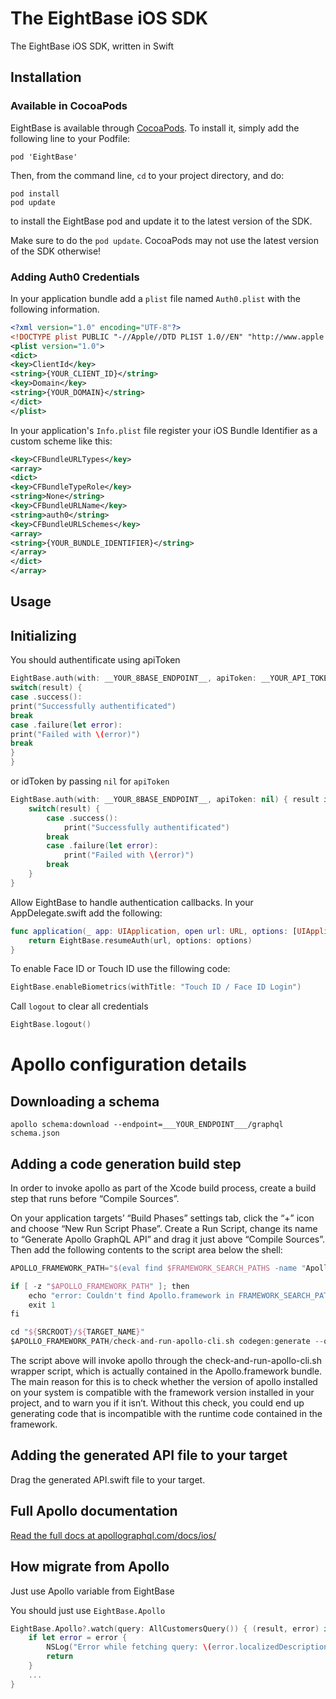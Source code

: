 # The EightBase iOS SDK

The EightBase iOS SDK, written in Swift

## Installation

### Available in CocoaPods

EightBase is available through [CocoaPods](http://cocoapods.org). To install it, simply add the following line to your Podfile:

```objc
pod 'EightBase'
```

Then, from the command line, `cd` to your project directory, and do:

```
pod install
pod update
```

to install the EightBase pod and update it to the latest version of the SDK.

Make sure to do the `pod update`.  CocoaPods may not use the latest version of the SDK otherwise!

### Adding Auth0 Credentials

In your application bundle add a `plist` file named `Auth0.plist` with the following information.

```xml
<?xml version="1.0" encoding="UTF-8"?>
<!DOCTYPE plist PUBLIC "-//Apple//DTD PLIST 1.0//EN" "http://www.apple.com/DTDs/PropertyList-1.0.dtd">
<plist version="1.0">
<dict>
<key>ClientId</key>
<string>{YOUR_CLIENT_ID}</string>
<key>Domain</key>
<string>{YOUR_DOMAIN}</string>
</dict>
</plist>
```

In your application's `Info.plist` file register your iOS Bundle Identifier as a custom scheme like this:
```xml
<key>CFBundleURLTypes</key>
<array>
<dict>
<key>CFBundleTypeRole</key>
<string>None</string>
<key>CFBundleURLName</key>
<string>auth0</string>
<key>CFBundleURLSchemes</key>
<array>
<string>{YOUR_BUNDLE_IDENTIFIER}</string>
</array>
</dict>
</array>
```

## Usage

## Initializing

You should authentificate using apiToken

```swift
EightBase.auth(with: __YOUR_8BASE_ENDPOINT__, apiToken: __YOUR_API_TOKEN__) { result in
switch(result) {
case .success():
print("Successfully authentificated")
break
case .failure(let error):
print("Failed with \(error)")
break
}
}
```
or idToken by passing `nil` for `apiToken`

```swift
EightBase.auth(with: __YOUR_8BASE_ENDPOINT__, apiToken: nil) { result in
    switch(result) {
        case .success():
            print("Successfully authentificated")
        break
        case .failure(let error):
            print("Failed with \(error)")
        break
    }
}
```

Allow EightBase to handle authentication callbacks. In your AppDelegate.swift add the following:
```swift
func application(_ app: UIApplication, open url: URL, options: [UIApplicationOpenURLOptionsKey : Any]) -> Bool {
    return EightBase.resumeAuth(url, options: options)
}
```

To enable Face ID or Touch ID use the fillowing code:
```swift
EightBase.enableBiometrics(withTitle: "Touch ID / Face ID Login")
```

Call `logout` to clear all credentials

```swift
EightBase.logout()
```

# Apollo configuration details

## Downloading a schema

```
apollo schema:download --endpoint=___YOUR_ENDPOINT___/graphql schema.json
```

## Adding a code generation build step

In order to invoke apollo as part of the Xcode build process, create a build step that runs before “Compile Sources”.

On your application targets’ “Build Phases” settings tab, click the “+” icon and choose “New Run Script Phase”. Create a Run Script, change its name to “Generate Apollo GraphQL API” and drag it just above “Compile Sources”. Then add the following contents to the script area below the shell:

```swift
APOLLO_FRAMEWORK_PATH="$(eval find $FRAMEWORK_SEARCH_PATHS -name "Apollo.framework" -maxdepth 1)"

if [ -z "$APOLLO_FRAMEWORK_PATH" ]; then
    echo "error: Couldn't find Apollo.framework in FRAMEWORK_SEARCH_PATHS; make sure to add the framework to your project."
    exit 1
fi

cd "${SRCROOT}/${TARGET_NAME}"
$APOLLO_FRAMEWORK_PATH/check-and-run-apollo-cli.sh codegen:generate --queries="$(find . -name '*.graphql')" --schema=schema.json API.swift
```

The script above will invoke apollo through the check-and-run-apollo-cli.sh wrapper script, which is actually contained in the Apollo.framework bundle. The main reason for this is to check whether the version of apollo installed on your system is compatible with the framework version installed in your project, and to warn you if it isn’t. Without this check, you could end up generating code that is incompatible with the runtime code contained in the framework.

## Adding the generated API file to your target

Drag the generated API.swift file to your target.


## Full Apollo documentation

[Read the full docs at apollographql.com/docs/ios/](https://www.apollographql.com/docs/ios/)

## How migrate from Apollo

Just use Apollo variable from EightBase

You should just use `EightBase.Apollo`
```swift
EightBase.Apollo?.watch(query: AllCustomersQuery()) { (result, error) in
    if let error = error {
        NSLog("Error while fetching query: \(error.localizedDescription)")
        return
    }
    ...
}
```
